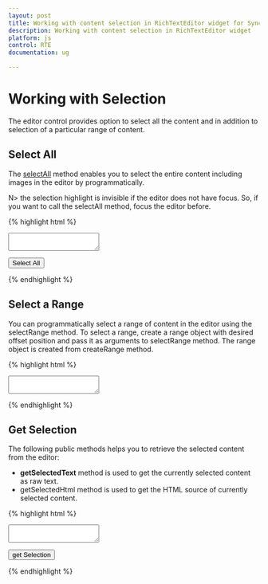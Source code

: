 ```yaml
---
layout: post
title: Working with content selection in RichTextEditor widget for Syncfusion Essential JS
description: Working with content selection in RichTextEditor widget
platform: js
control: RTE
documentation: ug

---
```

# Working with Selection

The editor control provides option to select all the content and in addition to selection of a particular range of content. 

## Select All 

The [selectAll](http://help.syncfusion.com/js/api/ejrte#methods) method enables you to select the entire content including images in the editor by programmatically.

N> the selection highlight is invisible if the editor does not have focus. So, if you want to call the selectAll method, focus the editor before.

{% highlight html %}

<textarea id="texteditor"></textarea>

<button onclick="selectAll()">Select All</button>

<script type="text/javascript">

        $(function () {

            $("#texteditor").ejRTE({
                value: "The RichTextEditor (RTE) control enables you to edit the contents with insert table and images," +
                " it also provides a toolbar that helps to apply rich text formats to the content entered in the TextArea.",
            });

        });

        function selectAll() {
            var editor = $("#texteditor").ejRTE("instance");
            editor.selectAll();
        }

</script>
{% endhighlight %}

## Select a Range 

You can programmatically select a range of content in the editor using the selectRange method.  To select a range, create a range object with desired offset position and pass it as arguments to selectRange method. The range object is created from createRange method. 

{% highlight html %}

<textarea id="texteditor"></textarea>

<script type="text/javascript">

        $(function () {

            $("#texteditor").ejRTE({
                value: "<ul>" + "<li>Lorem ipsum dolor sit amet, consectetuer adipiscing elit.</li>" + "<li>Aliquam tincidunt mauris eu risus.</li>" + "<li>Vestibulum auctor dapibus neque.</li>" + "</ul>"
            });

            var editor = $("#texteditor").ejRTE("instance");
            range = editor.createRange();
            var liTag = $(editor.getDocument().body).find("li");        
            if (!editor._isIE8()) {
                range.setStart(liTag[1], 0);
                range.setEnd(liTag[2], 1);
            }
            else {
                range = editor.getDocument().body.createTextRange()
                range.moveToElementText(liTag[2]);
            }
            editor.selectRange(range);
        });

</script>
{% endhighlight %}

## Get Selection

The following public methods helps you to retrieve the selected content from the editor:

* **getSelectedText** method is used to get the currently selected content as raw text.
* getSelectedHtml method is used to get the HTML source of currently selected content.

{% highlight html %}

<textarea id="texteditor"></textarea>
<button onclick="getSelection()">get Selection</button>

<script type="text/javascript">

        $(function () {

            $("#texteditor").ejRTE({
                value: "The RichTextEditor (RTE) control enables you to edit the contents with insert table and images," +
                " it also provides a toolbar that helps to apply rich text formats to the content entered in the TextArea.",
            });

        });

        function getSelection() {
            var editor = $("#texteditor").ejRTE("instance");
            var selectedText = editor.getSelectedText();
            var selectedHtml = editor.getSelectedHtml();
        }

</script>
{% endhighlight %}

